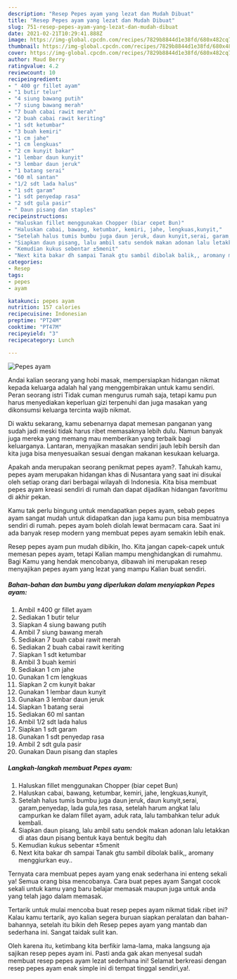 ```yaml
---
description: "Resep Pepes ayam yang lezat dan Mudah Dibuat"
title: "Resep Pepes ayam yang lezat dan Mudah Dibuat"
slug: 751-resep-pepes-ayam-yang-lezat-dan-mudah-dibuat
date: 2021-02-21T10:29:41.888Z
image: https://img-global.cpcdn.com/recipes/7829b8844d1e38fd/680x482cq70/pepes-ayam-foto-resep-utama.jpg
thumbnail: https://img-global.cpcdn.com/recipes/7829b8844d1e38fd/680x482cq70/pepes-ayam-foto-resep-utama.jpg
cover: https://img-global.cpcdn.com/recipes/7829b8844d1e38fd/680x482cq70/pepes-ayam-foto-resep-utama.jpg
author: Maud Berry
ratingvalue: 4.2
reviewcount: 10
recipeingredient:
- " 400 gr fillet ayam"
- "1 butir telur"
- "4 siung bawang putih"
- "7 siung bawang merah"
- "7 buah cabai rawit merah"
- "2 buah cabai rawit keriting"
- "1 sdt ketumbar"
- "3 buah kemiri"
- "1 cm jahe"
- "1 cm lengkuas"
- "2 cm kunyit bakar"
- "1 lembar daun kunyit"
- "3 lembar daun jeruk"
- "1 batang serai"
- "60 ml santan"
- "1/2 sdt lada halus"
- "1 sdt garam"
- "1 sdt penyedap rasa"
- "2 sdt gula pasir"
- " Daun pisang dan staples"
recipeinstructions:
- "Haluskan fillet menggunakan Chopper (biar cepet Bun)"
- "Haluskan cabai, bawang, ketumbar, kemiri, jahe, lengkuas,kunyit,"
- "Setelah halus tumis bumbu juga daun jeruk, daun kunyit,serai, garam,penyedap, lada gula,tes rasa, setelah harum angkat lalu campurkan ke dalam fillet ayam, aduk rata, lalu tambahkan telur aduk kembali."
- "Siapkan daun pisang, lalu ambil satu sendok makan adonan lalu letakkan di atas daun pisang bentuk kaya bentuk begitu dah"
- "Kemudian kukus sebentar ±5menit"
- "Next kita bakar dh sampai Tanak gtu sambil dibolak balik,, aromany menggiurkan euy.."
categories:
- Resep
tags:
- pepes
- ayam

katakunci: pepes ayam 
nutrition: 157 calories
recipecuisine: Indonesian
preptime: "PT24M"
cooktime: "PT47M"
recipeyield: "3"
recipecategory: Lunch

---
```



![Pepes ayam](https://img-global.cpcdn.com/recipes/7829b8844d1e38fd/680x482cq70/pepes-ayam-foto-resep-utama.jpg)

Andai kalian seorang yang hobi masak, mempersiapkan hidangan nikmat kepada keluarga adalah hal yang menggembirakan untuk kamu sendiri. Peran seorang istri Tidak cuman mengurus rumah saja, tetapi kamu pun harus menyediakan keperluan gizi terpenuhi dan juga masakan yang dikonsumsi keluarga tercinta wajib nikmat.

Di waktu  sekarang, kamu sebenarnya dapat memesan panganan yang sudah jadi meski tidak harus ribet memasaknya lebih dulu. Namun banyak juga mereka yang memang mau memberikan yang terbaik bagi keluarganya. Lantaran, menyajikan masakan sendiri jauh lebih bersih dan kita juga bisa menyesuaikan sesuai dengan makanan kesukaan keluarga. 



Apakah anda merupakan seorang penikmat pepes ayam?. Tahukah kamu, pepes ayam merupakan hidangan khas di Nusantara yang saat ini disukai oleh setiap orang dari berbagai wilayah di Indonesia. Kita bisa membuat pepes ayam kreasi sendiri di rumah dan dapat dijadikan hidangan favoritmu di akhir pekan.

Kamu tak perlu bingung untuk mendapatkan pepes ayam, sebab pepes ayam sangat mudah untuk didapatkan dan juga kamu pun bisa membuatnya sendiri di rumah. pepes ayam boleh diolah lewat bermacam cara. Saat ini ada banyak resep modern yang membuat pepes ayam semakin lebih enak.

Resep pepes ayam pun mudah dibikin, lho. Kita jangan capek-capek untuk memesan pepes ayam, tetapi Kalian mampu menghidangkan di rumahmu. Bagi Kamu yang hendak mencobanya, dibawah ini merupakan resep menyajikan pepes ayam yang lezat yang mampu Kalian buat sendiri.

<!--inarticleads1-->

##### Bahan-bahan dan bumbu yang diperlukan dalam menyiapkan Pepes ayam:

1. Ambil  ±400 gr fillet ayam
1. Sediakan 1 butir telur
1. Siapkan 4 siung bawang putih
1. Ambil 7 siung bawang merah
1. Sediakan 7 buah cabai rawit merah
1. Sediakan 2 buah cabai rawit keriting
1. Siapkan 1 sdt ketumbar
1. Ambil 3 buah kemiri
1. Sediakan 1 cm jahe
1. Gunakan 1 cm lengkuas
1. Siapkan 2 cm kunyit bakar
1. Gunakan 1 lembar daun kunyit
1. Gunakan 3 lembar daun jeruk
1. Siapkan 1 batang serai
1. Sediakan 60 ml santan
1. Ambil 1/2 sdt lada halus
1. Siapkan 1 sdt garam
1. Gunakan 1 sdt penyedap rasa
1. Ambil 2 sdt gula pasir
1. Gunakan  Daun pisang dan staples




<!--inarticleads2-->

##### Langkah-langkah membuat Pepes ayam:

1. Haluskan fillet menggunakan Chopper (biar cepet Bun)
1. Haluskan cabai, bawang, ketumbar, kemiri, jahe, lengkuas,kunyit,
1. Setelah halus tumis bumbu juga daun jeruk, daun kunyit,serai, garam,penyedap, lada gula,tes rasa, setelah harum angkat lalu campurkan ke dalam fillet ayam, aduk rata, lalu tambahkan telur aduk kembali.
1. Siapkan daun pisang, lalu ambil satu sendok makan adonan lalu letakkan di atas daun pisang bentuk kaya bentuk begitu dah
1. Kemudian kukus sebentar ±5menit
1. Next kita bakar dh sampai Tanak gtu sambil dibolak balik,, aromany menggiurkan euy..




Ternyata cara membuat pepes ayam yang enak sederhana ini enteng sekali ya! Semua orang bisa mencobanya. Cara buat pepes ayam Sangat cocok sekali untuk kamu yang baru belajar memasak maupun juga untuk anda yang telah jago dalam memasak.

Tertarik untuk mulai mencoba buat resep pepes ayam nikmat tidak ribet ini? Kalau kamu tertarik, ayo kalian segera buruan siapkan peralatan dan bahan-bahannya, setelah itu bikin deh Resep pepes ayam yang mantab dan sederhana ini. Sangat taidak sulit kan. 

Oleh karena itu, ketimbang kita berfikir lama-lama, maka langsung aja sajikan resep pepes ayam ini. Pasti anda gak akan menyesal sudah membuat resep pepes ayam lezat sederhana ini! Selamat berkreasi dengan resep pepes ayam enak simple ini di tempat tinggal sendiri,ya!.

